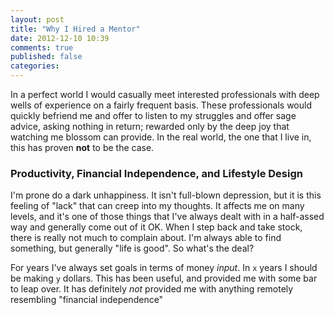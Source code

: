 ```yaml
---
layout: post
title: "Why I Hired a Mentor"
date: 2012-12-10 10:39
comments: true
published: false
categories: 
---
```


In a perfect world I would casually meet interested professionals with deep wells of experience on a fairly frequent basis. These professionals would quickly befriend me and offer to listen to my struggles and offer sage advice, asking nothing in return; rewarded only by the deep joy that watching me blossom can provide. In the real world, the one that I live in, this has proven **not** to be the case. 

### Productivity, Financial Independence, and Lifestyle Design

I'm prone do a dark unhappiness. It isn't full-blown depression, but it is this feeling of "lack" that can creep into my thoughts. It affects me on many levels, and it's one of those things that I've always dealt with in a half-assed way and generally come out of it OK. When I step back and take stock, there is really not much to complain about. I'm always able to find something, but generally "life is good". So what's the deal? 

For years I've always set goals in terms of money *input*. In `x` years I should be making `y` dollars. This has been useful, and provided me with some bar to leap over. It has definitely *not* provided me with anything remotely resembling "financial independence"